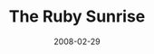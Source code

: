 ---
title: The Ruby Sunrise
date: 2008-02-29
closing_date: 2008-03-15
layout: productions
playbill:
Genres: 
- Play
Theatre: Theatre Jacksonville
venue: Harold K. Smith Playhouse
cast:
- Ruby: Miranda Lawson
- Henry: Joseph Walz
- Lois: Marcia Morgen-Cook
- Lulu: Tracy Olin
- Tad Rose: Josh Waller
- Martin Marcus: Roger Lowe
- Suzie Tyrone: Noelle Jaycox
- Paul Benjamin: Joseph Walz
- Ethel Reed: Marcia Morgen-Cook
- Elizabeth Hunter: Miranda Lawson
- Cameraman: Chaz Miller
- Make-up Girl: Jessica Palombo
- Assistant Director: TJ Kline
crew:
- Director: Shirley Sacks
- Technical Direcor: Jeffery L. Wagoner
- Assistant Technical Director: Jeremy Lambeth
- Scenic Design: Kelly J. Wagoner
- Lighting Design: Jeffery L. Wagoner
- Costume Design: Tracy Olin
- Stage Manager: Geoff Weeks
- Assistant Stage Manager: Rhianna Hurt
- Sound Design:
  - Shirley Sacks
  - Michael Lipp
- Technical Advisor: Sean Olin
- Properties:
  - Abigail Saenz
  - Mark Stater
  - Kelly J. Wagoner
- Light Board Operation: Gloria Pepe
- Costume Crew:
  - Sarah-Kate Braddy
  - Colleen Doherty
  - Jessica Judge
- Running Crew:
  - Greg Odenwald
  - Chaz Miller
  - Abigail Saenz
  - Meon Graham
  - Becca Runyan
  - Janna Pettegrew
- Sound Board Operator: Neal Thorburn
- Set Construction:
  - Greg Odenwald
  - Mark Stater
  - Rita Ferrar
  - Gloria Pepe
  - John McSweeney
  - Neal Thorburn
  - Chaz Miller
  - Stephen Brazile
  - Phillip Grow
  - Chris Stone
---